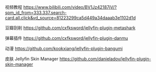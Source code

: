 视频教程
https://www.bilibili.com/video/BV1Jz42187jV/?spm_id_from=333.337.search-card.all.click&vd_source=81223299ca5d449a34daaab3e1102d1d

豆瓣刮削
https://github.com/cxfksword/jellyfin-plugin-metashark

弹幕插件
https://github.com/cxfksword/jellyfin-plugin-danmu

动漫
https://github.com/kookxiang/jellyfin-plugin-bangumi

皮肤
Jellyfin Skin Manager
https://github.com/danieladov/jellyfin-plugin-skin-manager